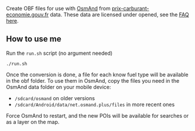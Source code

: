 Create OBF files for use with [OsmAnd][0] from [prix-carburant-economie.gouv.fr][1] data.
These data are licensed under opened, see the [FAQ here][2].

How to use me
-------------

Run the `run.sh` script (no argument needed)

    ./run.sh

Once the conversion is done, a file for each know fuel type will be available in the obf
folder. To use them in OsmAnd, copy the files you need in the OsmAnd data folder on your
mobile device:
  * `/sdcard/osmand` on older versions
  * `/sdcard/Android/data/net.osmand.plus/files` in more recent ones

Force OsmAnd to restart, and the new POIs will be available for searches or as a layer
on the map.

 [0]: http://osmand.net
 [1]: http://www.prix-carburants.economie.gouv.fr/
 [2]: https://www.data.gouv.fr/fr/faq/
